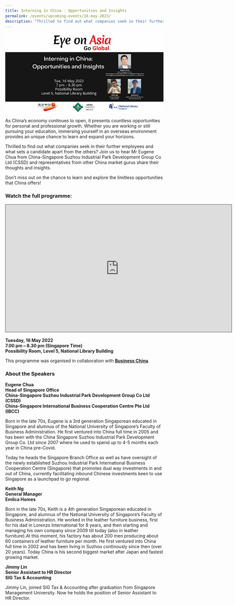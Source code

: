 ```yaml
---
title: Interning in China - Opportunities and Insights
permalink: /events/upcoming-events/16-may-2023/
description: "Thrilled to find out what companies seek in their further employees and what sets a candidate apart from the others? Join us to hear China market gurus share their thoughts and insights."
---
```

![16 May EDM](/images/past-events/16-may-2023/EOA-Website-edm.jpg)

As China’s economy continues to open, it presents countless opportunities for personal and professional growth. Whether you are working or still pursuing your education, immersing yourself in an overseas environment provides an unique chance to learn and expand your horizons.  

Thrilled to find out what companies seek in their further employees and what sets a candidate apart from the others? Join us to hear Mr Eugene Chua from China-Singapore Suzhou Industrial Park Development Group Co Ltd (CSSD) and representatives from other China market gurus share their thoughts and insights.

Don’t miss out on the chance to learn and explore the limitless opportunities that China offers!

### **Watch the full programme:**

<div>
<iframe src="https://nlb.ap.panopto.com/Panopto/Pages/Embed.aspx?id=b682c1d1-ffea-4978-9436-b0280014ae2d&autoplay=false&offerviewer=true&showtitle=true&showbrand=true&captions=false&interactivity=all" height="405" width="720" style="border: 1px solid #464646;" allowfullscreen allow="autoplay"></iframe>
</div>



**Tuesday, 16 May 2022**<br>
**7.00 pm – 8.30 pm (Singapore Time)**<br>
**Possibility Room, Level 5, National Library Building**

This programme was organised in collaboration with [**Business China**](https://businesschina.org.sg/).

### **About the Speakers**

**Eugene Chua**<br>
**Head of Singapore Office**<br>
**China-Singapore Suzhou Industrial Park Development Group Co Ltd (CSSD)**<br>
**China-Singapore International Business Cooperation Centre Pte Ltd (IBCC)**

Born in the late 70s, Eugene is a 3rd generation Singaporean educated in Singapore and alumnus of the National University of Singapore’s Faculty of Business Administration. He first ventured into China full time in 2005 and has been with the China Singapore Suzhou Industrial Park Development Group Co. Ltd since 2007 where he used to spend up to 4-5 months each year in China pre-Covid.

Today he heads the Singapore Branch Office as well as have oversight of the newly established Suzhou Industrial Park International Business Cooperation Centre (Singapore) that promotes dual way investments in and out of China, currently facilitating inbound Chinese investments keen to use Singapore as a launchpad to go regional.

**Keith Ng**<br>
**General Manager**<br>
**Emilca Homes**

Born in the late 70s, Keith is a 4th generation Singaporean educated in Singapore, and alumnus of the National University of Singapore’s Faculty of Business Administration. He worked in the leather furniture business, first for his dad in Lorenzo International for 8 years, and then starting and managing his own company since 2009 till today (also in leather furniture).At this moment, his factory has about 200 men producing about 60 containers of leather furniture per month. He first ventured into China full time in 2002 and has been living in Suzhou continously since then (over 20 years). Today China is his second biggest market after Japan and fastest growing market.

**Jimmy Lin**<br>
**Senior Assistant to HR Director**<br>
**SIG Tax & Accounting**

Jimmy Lin, joined SIG Tax & Accounting after graduation from Singapore Management University. Now he holds the position of Senior Assistant to HR Director.
